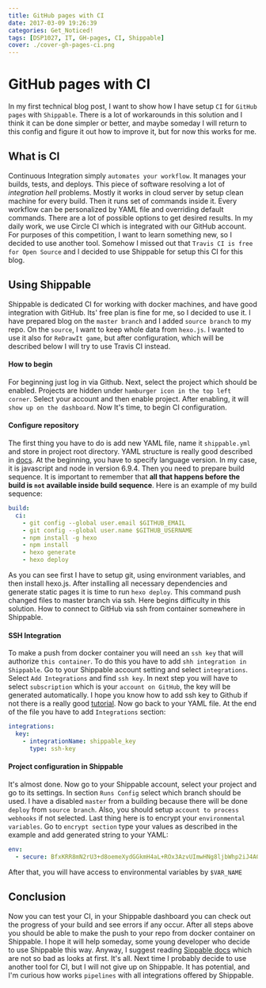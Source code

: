 ```yaml
---
title: GitHub pages with CI
date: 2017-03-09 19:26:39
categories: Get_Noticed!
tags: [DSP1027, IT, GH-pages, CI, Shippable]
cover: ./cover-gh-pages-ci.png
---
```


# GitHub pages with CI

In my first technical blog post, I want to show how I have setup `CI` for `GitHub pages` with `Shippable`. There is a lot of workarounds in this solution and I think it can be done simpler or better, and maybe someday I will return to this config and figure it out how to improve it, but for now this works for me.

## What is CI
Continuous Integration simply `automates your workflow`. It manages your builds, tests, and deploys. This piece of software resolving a lot of _integration hell_ problems. Mostly it works in cloud server by setup clean machine for every build. Then it runs set of commands inside it. Every workflow can be personalized by YAML file and overriding default commands. There are a lot of possible options to get desired results. In my daily work, we use Circle CI which is integrated with our GitHub account. For purposes of this competition, I want to learn something new, so I decided to use another tool. Somehow I missed out that `Travis CI is free for Open Source` and I decided to use Shippable for setup this CI for this blog. 

## Using Shippable
Shippable is dedicated CI for working with docker machines, and have good integration with GitHub. Its' free plan is fine for me, so I decided to use it. I have prepared blog on the `master branch` and I added `source branch` to my repo. On the `source`, I want to keep whole data from `hexo.js`. I wanted to use it also for `ReDrawIt game`, but after configuration, which will be described below I will try to use Travis CI instead.

#### How to begin

For beginning just log in via Github. Next, select the project which should be enabled. Projects are hidden under `hamburger icon in the top left corner`. Select your account and then enable project. After enabling, it will `show up on the dashboard`. Now It's time, to begin CI configuration.

#### Configure repository

The first thing you have to do is add new YAML file, name it `shippable.yml` and store in project root directory. YAML structure is really good described in [docs](http://docs.shippable.com/ci/shippableyml/). At the beginning, you have to specify language version. In my case, it is javascript and node in version 6.9.4. Then you need to prepare build sequence. It is important to remember that **all that happens before the build is `not` available inside build sequence**. Here is an example of my build sequence:
```yml
build:                                                  
  ci:
    - git config --global user.email $GITHUB_EMAIL
    - git config --global user.name $GITHUB_USERNAME
    - npm install -g hexo
    - npm install
    - hexo generate
    - hexo deploy
```
As you can see first I have to setup git, using environment variables, and then install hexo.js. After installing all necessary dependencies and generate static pages it is time to run `hexo deploy`. This command push changed files to master branch via ssh. Here begins difficulty in this solution. How to connect to GitHub via ssh from container somewhere in Shippable. 

#### SSH Integration

To make a push from docker container you will need an `ssh key` that will authorize `this container`. To do this you have to add `shh integration in Shippable`. Go to your Shippable account setting and select `integrations`. Select `Add Integrations` and find `ssh key`. In next step you will have to select `subscription` which is your `account on GitHub`, the key will be generated automatically. I hope you know how to add ssh key to Github if not there is a really good [tutorial](https://help.github.com/articles/adding-a-new-ssh-key-to-your-github-account/). Now go back to your YAML file. At the end of the file you have to add `Integrations` section:
```yml
integrations:
  key:
    - integrationName: shippable_key
      type: ssh-key
```

#### Project configuration in Shippable
It's almost done. Now go to your Shippable account, select your project and go to its settings. In section `Runs Config` select which branch should be used. I have a disabled `master` from a building because there will be done `deploy` from `source branch`. Also, you should setup `account to process webhooks` if not selected.
Last thing here is to encrypt your `environmental variables`. Go to `encrypt section` type your values as described in the example and add generated string to your YAML:
```yml
env:
  - secure: BfxKRR8mN2rU3+d8oemeXydGGkmH4aL+ROx3AzvUImwHNg8ljbWhp2iJ4AGqKxk6YHRC0KyPM57
```

After that, you will have access to environmental variables by `$VAR_NAME` 

## Conclusion

Now you can test your CI, in your Shippable dashboard you can check out the progress of your build and see errors if any occur. After all steps above you should be able to make the push to your repo from docker container on Shippable. 
I hope it will help someday, some young developer who decide to use Shippable this way. Anyway, I suggest reading [Sippable docs](http://docs.shippable.com/) which are not so bad as looks at first. 
It's all. Next time I probably decide to use another tool for CI, but I will not give up on Shippable. It has potential, and I'm curious how works `pipelines` with all integrations offered by Shippable. 